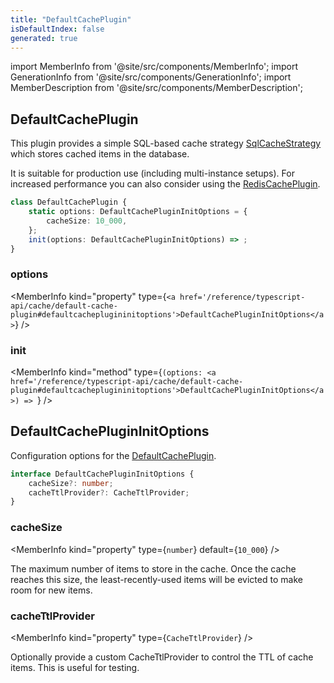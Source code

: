 ```yaml
---
title: "DefaultCachePlugin"
isDefaultIndex: false
generated: true
---
```

<!-- This file was generated from the Vendure source. Do not modify. Instead, re-run the "docs:build" script -->
import MemberInfo from '@site/src/components/MemberInfo';
import GenerationInfo from '@site/src/components/GenerationInfo';
import MemberDescription from '@site/src/components/MemberDescription';


## DefaultCachePlugin

<GenerationInfo sourceFile="packages/core/src/plugin/default-cache-plugin/default-cache-plugin.ts" sourceLine="48" packageName="@vendure/core" since="3.1.0" />

This plugin provides a simple SQL-based cache strategy <a href='/reference/typescript-api/cache/sql-cache-strategy#sqlcachestrategy'>SqlCacheStrategy</a> which stores cached
items in the database.

It is suitable for production use (including multi-instance setups). For increased performance
you can also consider using the <a href='/reference/typescript-api/cache/redis-cache-plugin#rediscacheplugin'>RedisCachePlugin</a>.

```ts title="Signature"
class DefaultCachePlugin {
    static options: DefaultCachePluginInitOptions = {
        cacheSize: 10_000,
    };
    init(options: DefaultCachePluginInitOptions) => ;
}
```

<div className="members-wrapper">

### options

<MemberInfo kind="property" type={`<a href='/reference/typescript-api/cache/default-cache-plugin#defaultcacheplugininitoptions'>DefaultCachePluginInitOptions</a>`}   />


### init

<MemberInfo kind="method" type={`(options: <a href='/reference/typescript-api/cache/default-cache-plugin#defaultcacheplugininitoptions'>DefaultCachePluginInitOptions</a>) => `}   />




</div>


## DefaultCachePluginInitOptions

<GenerationInfo sourceFile="packages/core/src/plugin/default-cache-plugin/default-cache-plugin.ts" sourceLine="18" packageName="@vendure/core" since="3.1.0" />

Configuration options for the <a href='/reference/typescript-api/cache/default-cache-plugin#defaultcacheplugin'>DefaultCachePlugin</a>.

```ts title="Signature"
interface DefaultCachePluginInitOptions {
    cacheSize?: number;
    cacheTtlProvider?: CacheTtlProvider;
}
```

<div className="members-wrapper">

### cacheSize

<MemberInfo kind="property" type={`number`} default={`10_000`}   />

The maximum number of items to store in the cache. Once the cache reaches this size,
the least-recently-used items will be evicted to make room for new items.
### cacheTtlProvider

<MemberInfo kind="property" type={`CacheTtlProvider`}   />

Optionally provide a custom CacheTtlProvider to control the TTL of cache items.
This is useful for testing.


</div>
